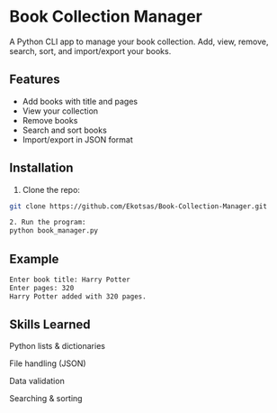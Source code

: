 # Book Collection Manager

A Python CLI app to manage your book collection. Add, view, remove, search, sort, and import/export your books.

## Features
- Add books with title and pages
- View your collection
- Remove books
- Search and sort books
- Import/export in JSON format

## Installation
1. Clone the repo:
```bash
git clone https://github.com/Ekotsas/Book-Collection-Manager.git

2. Run the program:
python book_manager.py
```
## Example
```bash
Enter book title: Harry Potter
Enter pages: 320
Harry Potter added with 320 pages.
```
## Skills Learned

Python lists & dictionaries

File handling (JSON)

Data validation

Searching & sorting

